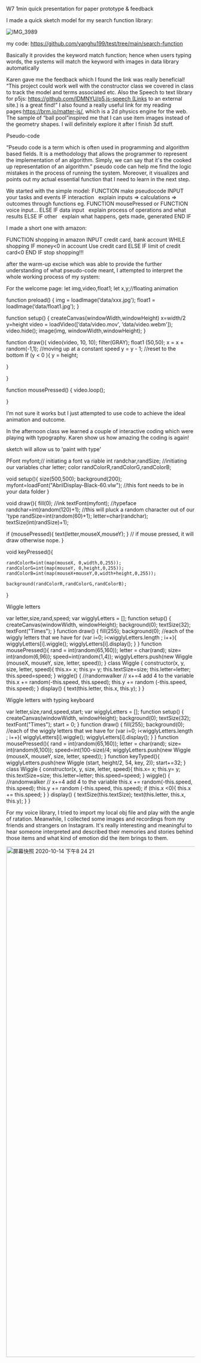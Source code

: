 W7
1min quick presentation for paper prototype & feedback

I made a quick sketch model for my search function library:

![IMG_3989](https://user-images.githubusercontent.com/68723373/96478977-eacbf300-126a-11eb-9427-57a134fd52a8.GIF)

my code: https://github.com/yanghu199/test/tree/main/search-function

Basically it provides the keyword match function; hence when users typing words, the systems will match the keyword with images in data library automatically

Karen gave me the feedback which I found the link was really beneficial!
“This project could work well with the constructor class we covered in class to track the model and terms associated etc. Also the Speech to text library for p5js: https://github.com/IDMNYU/p5.js-speech (Links to an external site.) is a great find!”
I also found a really useful link for my reading pages:https://brm.io/matter-js/,  which is a 2d physics engine for the web. The sample of “ball pool”inspired me that I can use item images instead of  the geometry shapes. I will definitely explore it after I finish 3d stuff.

Pseudo-code

“Pseudo code is a term which is often used in programming and algorithm based fields. It is a methodology that allows the programmer to represent the implementation of an algorithm. Simply, we can say that it's the cooked up representation of an algorithm.”
pseudo code can help me find the logic mistakes in the process of running the system. Moreover, it visualizes and points out my actual essential function that I need to learn in the next step.

We started with the simple model:
FUNCTION make pseudocode
INPUT your tasks and events
IF interaction
  explain inputs => calculations => outcomes through functions eg. FUNCTION mousePressed or FUNCTION voice input...
ELSE IF data input
  explain process of operations and what results
ELSE IF other
  explain what happens, gets made, generated
END IF

I made a short one with amazon:

FUNCTION shopping in amazon
INPUT credit card, bank account
WHILE shopping
IF money<0 in account
Use credit card
ELSE IF limit of credit card<0
END IF stop shopping!!!

after the warm-up excise which was able to provide the further understanding of what pseudo-code meant, I attempted to interpret the whole working process of my system:

For the welcome page:
let img,video,float1;
let x,y;//floating animation

function preload() {
img = loadImage(‘data/xxx.jpg');
float1 = loadImage(‘data/float1.jpg');
}

function setup() {
createCanvas(windowWidth,windowHeight)
x=width/2
y=height
video = loadVideo([‘data/video.mov', ‘data/video.webm']);
video.hide(); 
   image(img, windowWidth,windowHeight);
}

function draw(){
video(video, 10, 10); 
  filter(GRAY);
float1 (50,50);
x = x + random(-1,1);
//moving up at a constant speed
y = y - 1;
//reset to the bottom
If (y < 0 ){
y = height;

}

}

function mousePressed() {
 video.loop(); 

}

I’m not sure it works but I just attempted to use code to achieve the ideal animation and outcome.

In the afternoon class we learned a couple of interactive coding which were playing with typography. Karen show us how amazing the coding is again!

sketch will allow us to 'paint with type'

PFont myfont;// initiating a font va riable
int randchar,randSize; //initiating our variables
char letter;
color randColorR,randColorG,randColorB;

void setup(){
  size(500,500);
  background(200);
  myfont=loadFont("AbrilDisplay-Black-60.vlw"); //this font needs to be in your data folder
}


void draw(){
  fill(0);  //ink
  textFont(myfont); //typeface
  randchar=int(random(120)+1); //this will pluck a random character out of our 'type
  randSize=int(random(60)+1);
  letter=char(randchar);
  textSize(int(randSize)+1);
  
  if (mousePressed){
  text(letter,mouseX,mouseY);
  } // if mouse pressed, it will draw otherwise nope.
}


void keyPressed(){
  
    randColorR=int(map(mouseX, 0,width,0,255));
    randColorG=int(map(mouseY, 0,height,0,255));
    randColorB=int(map(mouseX+mouseY,0,width+height,0,255));
    
    background(randColorR,randColorG,randColorB);
}


Wiggle letters

var letter,size,rand,speed;
var wigglyLetters = [];
function setup() {
  createCanvas(windowWidth, windowHeight);
  background(0);
  textSize(32);
  textFont("Times");
}
function draw() {
  fill(255);
  background(0);
  //each of the wiggly letters that we have
  for (var i=0; i<wigglyLetters.length ; i++){
    wigglyLetters[i].wiggle();
    wigglyLetters[i].display();
  }
}
function mousePressed(){
   rand = int(random(65,160));
   letter = char(rand);
   size= int(random(6,96));
   speed=int(random(1,4));
   wigglyLetters.push(new Wiggle (mouseX, mouseY, size, letter, speed));
}
class Wiggle {
 constructor(x, y, size, letter, speed){
   this.x= x;
   this.y= y;
   this.textSize=size;
   this.letter=letter;
   this.speed=speed;
 }
 wiggle() {  //randomwalker
   // x+=4  add 4 to the variable
   this.x += random(-this.speed, this.speed);
   this.y += random (-this.speed, this.speed);
 }
 display() {
   text(this.letter, this.x, this.y);
 }
}


Wiggle letters with typing keyboard

var letter,size,rand,speed,start;
var wigglyLetters = [];
function setup() {
  createCanvas(windowWidth, windowHeight);
  background(0);
  textSize(32);
  textFont("Times");
    start = 0;
}
function draw() {
  fill(255);
  background(0);
  //each of the wiggly letters that we have
  for (var i=0; i<wigglyLetters.length ; i++){
    wigglyLetters[i].wiggle();
    wigglyLetters[i].display();
  }
}
function mousePressed(){
   rand = int(random(65,160));
   letter = char(rand);
   size= int(random(6,100));
   speed=int(100-size)/4;
   wigglyLetters.push(new Wiggle (mouseX, mouseY, size, letter, speed));
}
function keyTyped(){
  wigglyLetters.push(new Wiggle (start, height/2, 54, key, 2));
  start+=32;
}
class Wiggle {
 constructor(x, y, size, letter, speed){
   this.x= x;
   this.y= y;
   this.textSize=size;
   this.letter=letter;
   this.speed=speed;
 }
 wiggle() {  //randomwalker
   // x+=4  add 4 to the variable
   this.x += random(-this.speed, this.speed);
   this.y += random (-this.speed, this.speed);
   if (this.x <0){
     this.x += this.speed;
   }
 }
 display() {
   textSize(this.textSize);
   text(this.letter, this.x, this.y);
 }
}

For my voice library, I tried to import my local obj file and play with the angle of ratation. Meanwhile, I collected some images and recordings from my friends and strangers on Instagram. It's really interesting and meaningful to hear someone interpreted and described their memories and stories behind those items and what kind of emotion did the item brings to them. 

<img width="1362" alt="屏幕快照 2020-10-14 下午8 24 21" src="https://user-images.githubusercontent.com/68723373/96479661-d76d5780-126b-11eb-8e7a-3382d0165c03.png">


